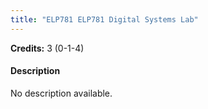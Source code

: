 ```yaml
---
title: "ELP781 ELP781 Digital Systems Lab"
---
```

**Credits:** 3 (0-1-4)

#### Description
No description available.